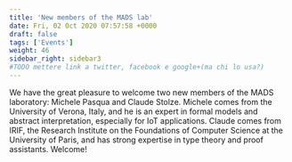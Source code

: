 ```yaml
---
title: 'New members of the MADS lab'
date: Fri, 02 Oct 2020 07:57:58 +0000
draft: false
tags: ['Events']
weight: 46
sidebar_right: sidebar3
#TODO mettere link a twitter, facebook e google+(ma chi lo usa?)
---
```


We have the great pleasure to welcome two new members of the MADS laboratory: Michele Pasqua and Claude Stolze. Michele comes from the University of Verona, Italy, and he is an expert in formal models and abstract interpretation, especially for IoT applications. Claude comes from IRIF, the Research Institute on the Foundations of Computer Science at the University of Paris, and has strong expertise in type theory and proof assistants. Welcome!